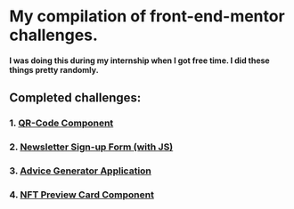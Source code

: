 # My compilation of front-end-mentor challenges. 
#### I was doing this during my internship when I got free time. I did these things pretty randomly. 
## Completed challenges: 
### 1. [QR-Code Component](https://github.com/mako-e/front-end-mentor-mako/tree/main/qr-code-component-mako)
### 2. [Newsletter Sign-up Form (with JS)](https://github.com/mako-e/front-end-mentor-mako/tree/main/newsletter-mako)
### 3. [Advice Generator Application](https://github.com/mako-e/front-end-mentor-mako/tree/main/advice-generator-app-main-mako)
### 4. [NFT Preview Card Component](https://github.com/mako-e/front-end-mentor-mako/tree/main/nft-preview-card-component-main-mako)
